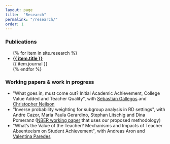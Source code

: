 ```yaml
---
layout: page
title:  "Research"
permalink: "/research/"
order: 1
---
```


### Publications

<ul class="ul-research" style="list-style-position: outside;">
  {% for item in site.research %}
    <li>
      <b><a href="{{ item.url }}">{{ item.title }}</a></b><br/>
      {{ item.journal }}
    </li>
  {% endfor %}
</ul>


### Working papers & work in progress

- "What goes in, must come out? Initial Academic Achievement, College Value Added and Teacher Quality", with [Sebastián Gallegos](https://sites.google.com/site/sebastiangallegos/) and [Christopher Neilson](https://econphilomath.github.io/)
- "Inverse probability weighting for subgroup analysis in RD settings", with Andre Cazor, Maria Paula Gerardino, Stephan Litschig and Dina Pomeranz ([NBER working paper](http://www.nber.org/papers/w23978) that uses our proposed methodology)
- "What’s the Value of the Teacher? Mechanisms and Impacts of Teacher Absenteeism on Student Achievement", with Andreas Aron and [Valentina Paredes](https://sites.google.com/a/fen.uchile.cl/vparedes/home)
